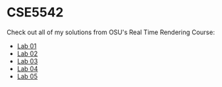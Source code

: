 # CSE5542

Check out all of my solutions from OSU's Real Time Rendering Course:

- [Lab 01][6]
- [Lab 02][2]
- [Lab 03][3]
- [Lab 04][4]
- [Lab 05][5]

[1]: https://cdn.rawgit.com/jrg94/CSE5542/v1.1.0/Lab01/lab01.html
[2]: https://cdn.rawgit.com/jrg94/CSE5542/v2.1.0/Lab02/lab02.html
[3]: https://cdn.rawgit.com/jrg94/CSE5542/v3.1.0/Lab03/lab03.html
[4]: https://cdn.rawgit.com/jrg94/CSE5542/v4.1.0/Lab04/lab04.html
[5]: https://cdn.rawgit.com/jrg94/CSE5542/v5.3.0/Lab05/lab05.html
[6]: Lab01/lab01.html
